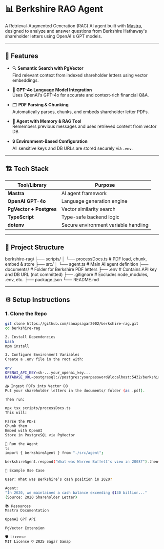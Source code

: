 # 📊 Berkshire RAG Agent

A Retrieval-Augmented Generation (RAG) AI agent built with [Mastra](https://docs.mastra.ai), designed to analyze and answer questions from Berkshire Hathaway's shareholder letters using OpenAI's GPT models.

---

## 🚀 Features

- 🔍 **Semantic Search with PgVector**  
  Find relevant context from indexed shareholder letters using vector embeddings.

- 🧠 **GPT-4o Language Model Integration**  
  Uses OpenAI's GPT-4o for accurate and context-rich financial Q&A.

- 🗂️ **PDF Parsing & Chunking**  
  Automatically parses, chunks, and embeds shareholder letter PDFs.

- 💬 **Agent with Memory & RAG Tool**  
  Remembers previous messages and uses retrieved content from vector DB.

- 🔒 **Environment-Based Configuration**  
  All sensitive keys and DB URLs are stored securely via `.env`.

---

## 🏗️ Tech Stack

| Tool/Library      | Purpose                               |
|-------------------|----------------------------------------|
| **Mastra**        | AI agent framework                    |
| **OpenAI GPT-4o** | Language generation engine            |
| **PgVector + Postgres** | Vector similarity search         |
| **TypeScript**    | Type-safe backend logic               |
| **dotenv**        | Secure environment variable handling  |

---

## 📂 Project Structure

berkshire-rag/
├── scripts/
│ └── processDocs.ts # PDF load, chunk, embed & store
├── src/
│ └── agent.ts # Main AI agent definition
├── documents/ # Folder for Berkshire PDF letters
├── .env # Contains API key and DB URL (not committed)
├── .gitignore # Excludes node_modules, .env, etc.
├── package.json
└── README.md


---

## ⚙️ Setup Instructions

### 1. Clone the Repo

```bash
git clone https://github.com/sanapsagar2002/berkshire-rag.git
cd berkshire-rag

2. Install Dependencies
bash
npm install

3. Configure Environment Variables
Create a .env file in the root with:

env
OPENAI_API_KEY=sk-...your_openai_key...
DATABASE_URL=postgresql://postgres:yourpassword@localhost:5432/berkshire_rag_db

📥 Ingest PDFs into Vector DB
Put your shareholder letters in the documents/ folder (as .pdf).

Then run:

npx tsx scripts/processDocs.ts
This will:

Parse the PDFs
Chunk them
Embed with OpenAI
Store in PostgreSQL via PgVector

🤖 Run the Agent
ts
import { berkshireAgent } from "./src/agent";

berkshireAgent.respond("What was Warren Buffett’s view in 2008?").then(console.log);

📌 Example Use Case

User: What was Berkshire’s cash position in 2020?

Agent:
"In 2020, we maintained a cash balance exceeding $130 billion..."
(Source: 2020 Shareholder Letter)

📚 Resources
Mastra Documentation

OpenAI GPT API

PgVector Extension

🛡️ License
MIT License © 2025 Sagar Sanap
